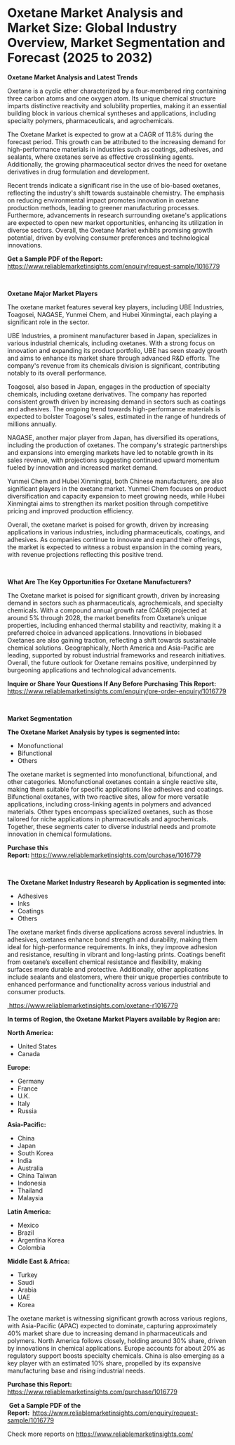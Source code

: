 <p><h1>Oxetane Market Analysis and Market Size: Global Industry Overview, Market Segmentation and Forecast (2025 to 2032)</h1></p><p><strong>Oxetane Market Analysis and Latest Trends</strong></p>
<p><p>Oxetane is a cyclic ether characterized by a four-membered ring containing three carbon atoms and one oxygen atom. Its unique chemical structure imparts distinctive reactivity and solubility properties, making it an essential building block in various chemical syntheses and applications, including specialty polymers, pharmaceuticals, and agrochemicals.</p><p>The Oxetane Market is expected to grow at a CAGR of 11.8% during the forecast period. This growth can be attributed to the increasing demand for high-performance materials in industries such as coatings, adhesives, and sealants, where oxetanes serve as effective crosslinking agents. Additionally, the growing pharmaceutical sector drives the need for oxetane derivatives in drug formulation and development.</p><p>Recent trends indicate a significant rise in the use of bio-based oxetanes, reflecting the industry's shift towards sustainable chemistry. The emphasis on reducing environmental impact promotes innovation in oxetane production methods, leading to greener manufacturing processes. Furthermore, advancements in research surrounding oxetane's applications are expected to open new market opportunities, enhancing its utilization in diverse sectors. Overall, the Oxetane Market exhibits promising growth potential, driven by evolving consumer preferences and technological innovations.</p></p>
<p><strong>Get a Sample PDF of the Report:&nbsp;</strong> <a href="https://www.reliablemarketinsights.com/enquiry/request-sample/1016779?utm_campaign=2136&utm_medium=2&utm_source=Github&utm_content=ia&utm_term=30012025&utm_id=oxetane">https://www.reliablemarketinsights.com/enquiry/request-sample/1016779</a></p>
<p>&nbsp;</p>
<p><strong>Oxetane Major Market Players</strong></p>
<p><p>The oxetane market features several key players, including UBE Industries, Toagosei, NAGASE, Yunmei Chem, and Hubei Xinmingtai, each playing a significant role in the sector.</p><p>UBE Industries, a prominent manufacturer based in Japan, specializes in various industrial chemicals, including oxetanes. With a strong focus on innovation and expanding its product portfolio, UBE has seen steady growth and aims to enhance its market share through advanced R&D efforts. The company's revenue from its chemicals division is significant, contributing notably to its overall performance.</p><p>Toagosei, also based in Japan, engages in the production of specialty chemicals, including oxetane derivatives. The company has reported consistent growth driven by increasing demand in sectors such as coatings and adhesives. The ongoing trend towards high-performance materials is expected to bolster Toagosei's sales, estimated in the range of hundreds of millions annually.</p><p>NAGASE, another major player from Japan, has diversified its operations, including the production of oxetanes. The company's strategic partnerships and expansions into emerging markets have led to notable growth in its sales revenue, with projections suggesting continued upward momentum fueled by innovation and increased market demand.</p><p>Yunmei Chem and Hubei Xinmingtai, both Chinese manufacturers, are also significant players in the oxetane market. Yunmei Chem focuses on product diversification and capacity expansion to meet growing needs, while Hubei Xinmingtai aims to strengthen its market position through competitive pricing and improved production efficiency.</p><p>Overall, the oxetane market is poised for growth, driven by increasing applications in various industries, including pharmaceuticals, coatings, and adhesives. As companies continue to innovate and expand their offerings, the market is expected to witness a robust expansion in the coming years, with revenue projections reflecting this positive trend.</p></p>
<p>&nbsp;</p>
<p><strong>What Are The Key Opportunities For Oxetane Manufacturers?</strong></p>
<p><p>The Oxetane market is poised for significant growth, driven by increasing demand in sectors such as pharmaceuticals, agrochemicals, and specialty chemicals. With a compound annual growth rate (CAGR) projected at around 5% through 2028, the market benefits from Oxetane’s unique properties, including enhanced thermal stability and reactivity, making it a preferred choice in advanced applications. Innovations in biobased Oxetanes are also gaining traction, reflecting a shift towards sustainable chemical solutions. Geographically, North America and Asia-Pacific are leading, supported by robust industrial frameworks and research initiatives. Overall, the future outlook for Oxetane remains positive, underpinned by burgeoning applications and technological advancements.</p></p>
<p><strong>Inquire or Share Your Questions If Any Before Purchasing This Report:</strong> <a href="https://www.reliablemarketinsights.com/enquiry/pre-order-enquiry/1016779?utm_campaign=2136&utm_medium=2&utm_source=Github&utm_content=ia&utm_term=30012025&utm_id=oxetane">https://www.reliablemarketinsights.com/enquiry/pre-order-enquiry/1016779</a></p>
<p>&nbsp;</p>
<p><strong>Market Segmentation</strong></p>
<p><strong>The Oxetane Market Analysis by types is segmented into:</strong></p>
<p><ul><li>Monofunctional</li><li>Bifunctional</li><li>Others</li></ul></p>
<p><p>The oxetane market is segmented into monofunctional, bifunctional, and other categories. Monofunctional oxetanes contain a single reactive site, making them suitable for specific applications like adhesives and coatings. Bifunctional oxetanes, with two reactive sites, allow for more versatile applications, including cross-linking agents in polymers and advanced materials. Other types encompass specialized oxetanes, such as those tailored for niche applications in pharmaceuticals and agrochemicals. Together, these segments cater to diverse industrial needs and promote innovation in chemical formulations.</p></p>
<p><strong>Purchase this Report:&nbsp;</strong><a href="https://www.reliablemarketinsights.com/purchase/1016779?utm_campaign=2136&utm_medium=2&utm_source=Github&utm_content=ia&utm_term=30012025&utm_id=oxetane">https://www.reliablemarketinsights.com/purchase/1016779</a></p>
<p>&nbsp;</p>
<p><strong>The Oxetane Market Industry Research by Application is segmented into:</strong></p>
<p><ul><li>Adhesives</li><li>Inks</li><li>Coatings</li><li>Others</li></ul></p>
<p><p>The oxetane market finds diverse applications across several industries. In adhesives, oxetanes enhance bond strength and durability, making them ideal for high-performance requirements. In inks, they improve adhesion and resistance, resulting in vibrant and long-lasting prints. Coatings benefit from oxetane’s excellent chemical resistance and flexibility, making surfaces more durable and protective. Additionally, other applications include sealants and elastomers, where their unique properties contribute to enhanced performance and functionality across various industrial and consumer products.</p></p>
<p><a href="https://www.reliablemarketinsights.com/oxetane-r1016779?utm_campaign=2136&utm_medium=2&utm_source=Github&utm_content=ia&utm_term=30012025&utm_id=oxetane">&nbsp;https://www.reliablemarketinsights.com/oxetane-r1016779</a></p>
<p><strong>In terms of Region, the Oxetane Market Players available by Region are:</strong></p>
<p>
    <p> <strong> North America: </strong>
        <ul>
            <li>United States</li>
            <li>Canada</li>
        </ul>
        </p> 
    <p> <strong> Europe: </strong>
        <ul>
            <li>Germany</li>
            <li>France</li>
            <li>U.K.</li>
            <li>Italy</li>
            <li>Russia</li>
        </ul>
        </p> 
    <p> <strong> Asia-Pacific: </strong>
        <ul>
            <li>China</li>
            <li>Japan</li>
            <li>South Korea</li>
            <li>India</li>
            <li>Australia</li>
            <li>China Taiwan</li>
            <li>Indonesia</li>
            <li>Thailand</li>
            <li>Malaysia</li>
        </ul>
        </p> 
    <p> <strong> Latin America: </strong>
        <ul>
            <li>Mexico</li>
            <li>Brazil</li>
            <li>Argentina Korea</li>
            <li>Colombia</li>
        </ul>
        </p> 
    <p> <strong> Middle East & Africa: </strong>
        <ul>
            <li>Turkey</li>
            <li>Saudi</li>
            <li>Arabia</li>
            <li>UAE</li>
            <li>Korea</li>
        </ul>
    </p>
    </p>
<p><p>The oxetane market is witnessing significant growth across various regions, with Asia-Pacific (APAC) expected to dominate, capturing approximately 40% market share due to increasing demand in pharmaceuticals and polymers. North America follows closely, holding around 30% share, driven by innovations in chemical applications. Europe accounts for about 20% as regulatory support boosts specialty chemicals. China is also emerging as a key player with an estimated 10% share, propelled by its expansive manufacturing base and rising industrial needs.</p></p>
<p><strong>Purchase this Report: </strong><a href="https://www.reliablemarketinsights.com/purchase/1016779?utm_campaign=2136&utm_medium=2&utm_source=Github&utm_content=ia&utm_term=30012025&utm_id=oxetane">https://www.reliablemarketinsights.com/purchase/1016779</a></p>
<p>&nbsp;<strong>Get a Sample PDF of the Report:&nbsp;&nbsp;</strong><a href="https://www.reliablemarketinsights.com/enquiry/request-sample/1016779?utm_campaign=2136&utm_medium=2&utm_source=Github&utm_content=ia&utm_term=30012025&utm_id=oxetane">https://www.reliablemarketinsights.com/enquiry/request-sample/1016779</a></p>
<p><strong></strong></p>
<p>Check more reports on <a href="https://www.reliablemarketinsights.com/?utm_campaign=2136&utm_medium=2&utm_source=Github&utm_content=ia&utm_term=30012025&utm_id=oxetane">https://www.reliablemarketinsights.com/</a></p>